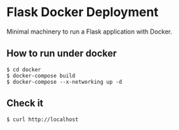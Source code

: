 Flask Docker Deployment
========================================

Minimal machinery to run a Flask application with Docker.


How to run under docker
-----------------------

    $ cd docker
    $ docker-compose build
    $ docker-compose --x-networking up -d


Check it
--------
    $ curl http://localhost
